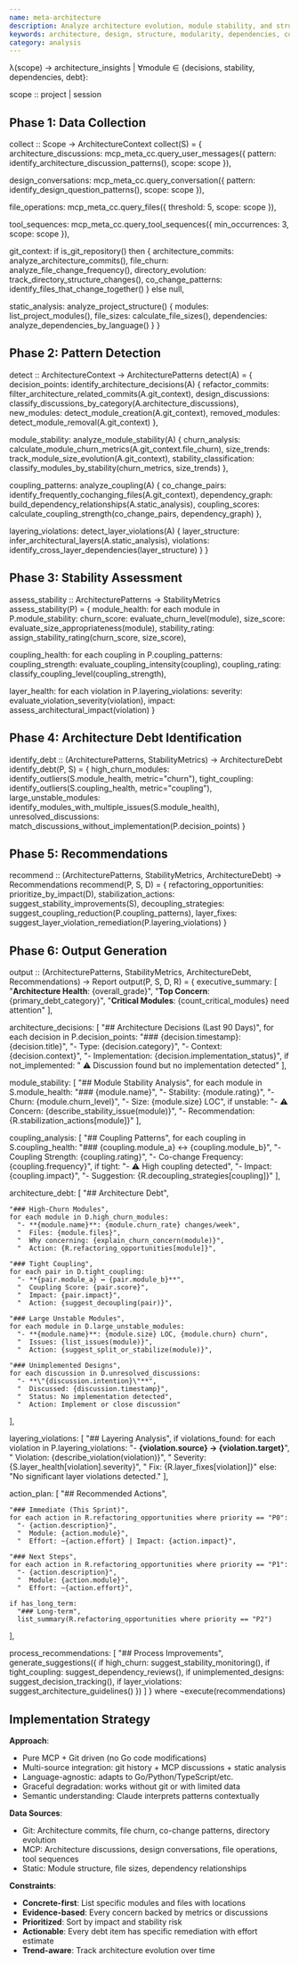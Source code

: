 ```yaml
---
name: meta-architecture
description: Analyze architecture evolution, module stability, and structural decisions.
keywords: architecture, design, structure, modularity, dependencies, coupling
category: analysis
---
```


λ(scope) → architecture_insights | ∀module ∈ {decisions, stability, dependencies, debt}:

scope :: project | session

## Phase 1: Data Collection

collect :: Scope → ArchitectureContext
collect(S) = {
  architecture_discussions: mcp_meta_cc.query_user_messages({
    pattern: identify_architecture_discussion_patterns(),
    scope: scope
  }),

  design_conversations: mcp_meta_cc.query_conversation({
    pattern: identify_design_question_patterns(),
    scope: scope
  }),

  file_operations: mcp_meta_cc.query_files({
    threshold: 5,
    scope: scope
  }),

  tool_sequences: mcp_meta_cc.query_tool_sequences({
    min_occurrences: 3,
    scope: scope
  }),

  git_context: if is_git_repository() then {
    architecture_commits: analyze_architecture_commits(),
    file_churn: analyze_file_change_frequency(),
    directory_evolution: track_directory_structure_changes(),
    co_change_patterns: identify_files_that_change_together()
  } else null,

  static_analysis: analyze_project_structure() {
    modules: list_project_modules(),
    file_sizes: calculate_file_sizes(),
    dependencies: analyze_dependencies_by_language()
  }
}

## Phase 2: Pattern Detection

detect :: ArchitectureContext → ArchitecturePatterns
detect(A) = {
  decision_points: identify_architecture_decisions(A) {
    refactor_commits: filter_architecture_related_commits(A.git_context),
    design_discussions: classify_discussions_by_category(A.architecture_discussions),
    new_modules: detect_module_creation(A.git_context),
    removed_modules: detect_module_removal(A.git_context)
  },

  module_stability: analyze_module_stability(A) {
    churn_analysis: calculate_module_churn_metrics(A.git_context.file_churn),
    size_trends: track_module_size_evolution(A.git_context),
    stability_classification: classify_modules_by_stability(churn_metrics, size_trends)
  },

  coupling_patterns: analyze_coupling(A) {
    co_change_pairs: identify_frequently_cochanging_files(A.git_context),
    dependency_graph: build_dependency_relationships(A.static_analysis),
    coupling_scores: calculate_coupling_strength(co_change_pairs, dependency_graph)
  },

  layering_violations: detect_layer_violations(A) {
    layer_structure: infer_architectural_layers(A.static_analysis),
    violations: identify_cross_layer_dependencies(layer_structure)
  }
}

## Phase 3: Stability Assessment

assess_stability :: ArchitecturePatterns → StabilityMetrics
assess_stability(P) = {
  module_health: for each module in P.module_stability:
    churn_score: evaluate_churn_level(module),
    size_score: evaluate_size_appropriateness(module),
    stability_rating: assign_stability_rating(churn_score, size_score),

  coupling_health: for each coupling in P.coupling_patterns:
    coupling_strength: evaluate_coupling_intensity(coupling),
    coupling_rating: classify_coupling_level(coupling_strength),

  layer_health: for each violation in P.layering_violations:
    severity: evaluate_violation_severity(violation),
    impact: assess_architectural_impact(violation)
}

## Phase 4: Architecture Debt Identification

identify_debt :: (ArchitecturePatterns, StabilityMetrics) → ArchitectureDebt
identify_debt(P, S) = {
  high_churn_modules: identify_outliers(S.module_health, metric="churn"),
  tight_coupling: identify_outliers(S.coupling_health, metric="coupling"),
  large_unstable_modules: identify_modules_with_multiple_issues(S.module_health),
  unresolved_discussions: match_discussions_without_implementation(P.decision_points)
}

## Phase 5: Recommendations

recommend :: (ArchitecturePatterns, StabilityMetrics, ArchitectureDebt) → Recommendations
recommend(P, S, D) = {
  refactoring_opportunities: prioritize_by_impact(D),
  stabilization_actions: suggest_stability_improvements(S),
  decoupling_strategies: suggest_coupling_reduction(P.coupling_patterns),
  layer_fixes: suggest_layer_violation_remediation(P.layering_violations)
}

## Phase 6: Output Generation

output :: (ArchitecturePatterns, StabilityMetrics, ArchitectureDebt, Recommendations) → Report
output(P, S, D, R) = {
  executive_summary: [
    "**Architecture Health**: {overall_grade}",
    "**Top Concern**: {primary_debt_category}",
    "**Critical Modules**: {count_critical_modules} need attention"
  ],

  architecture_decisions: [
    "## Architecture Decisions (Last 90 Days)",
    for each decision in P.decision_points:
      "### {decision.timestamp}: {decision.title}",
      "- Type: {decision.category}",
      "- Context: {decision.context}",
      "- Implementation: {decision.implementation_status}",
      if not_implemented:
        "  ⚠ Discussion found but no implementation detected"
  ],

  module_stability: [
    "## Module Stability Analysis",
    for each module in S.module_health:
      "### {module.name}",
      "- Stability: {module.rating}",
      "- Churn: {module.churn_level}",
      "- Size: {module.size} LOC",
      if unstable:
        "- ⚠ Concern: {describe_stability_issue(module)}",
        "- Recommendation: {R.stabilization_actions[module]}"
  ],

  coupling_analysis: [
    "## Coupling Patterns",
    for each coupling in S.coupling_health:
      "### {coupling.module_a} ↔ {coupling.module_b}",
      "- Coupling Strength: {coupling.rating}",
      "- Co-change Frequency: {coupling.frequency}",
      if tight:
        "- ⚠ High coupling detected",
        "- Impact: {coupling.impact}",
        "- Suggestion: {R.decoupling_strategies[coupling]}"
  ],

  architecture_debt: [
    "## Architecture Debt",

    "### High-Churn Modules",
    for each module in D.high_churn_modules:
      "- **{module.name}**: {module.churn_rate} changes/week",
      "  Files: {module.files}",
      "  Why concerning: {explain_churn_concern(module)}",
      "  Action: {R.refactoring_opportunities[module]}",

    "### Tight Coupling",
    for each pair in D.tight_coupling:
      "- **{pair.module_a} ↔ {pair.module_b}**",
      "  Coupling Score: {pair.score}",
      "  Impact: {pair.impact}",
      "  Action: {suggest_decoupling(pair)}",

    "### Large Unstable Modules",
    for each module in D.large_unstable_modules:
      "- **{module.name}**: {module.size} LOC, {module.churn} churn",
      "  Issues: {list_issues(module)}",
      "  Action: {suggest_split_or_stabilize(module)}",

    "### Unimplemented Designs",
    for each discussion in D.unresolved_discussions:
      "- **\"{discussion.intention}\"**",
      "  Discussed: {discussion.timestamp}",
      "  Status: No implementation detected",
      "  Action: Implement or close discussion"
  ],

  layering_violations: [
    "## Layering Analysis",
    if violations_found:
      for each violation in P.layering_violations:
        "- **{violation.source} → {violation.target}**",
        "  Violation: {describe_violation(violation)}",
        "  Severity: {S.layer_health[violation].severity}",
        "  Fix: {R.layer_fixes[violation]}"
    else:
      "No significant layer violations detected."
  ],

  action_plan: [
    "## Recommended Actions",

    "### Immediate (This Sprint)",
    for each action in R.refactoring_opportunities where priority == "P0":
      "- {action.description}",
      "  Module: {action.module}",
      "  Effort: ~{action.effort} | Impact: {action.impact}",

    "### Next Steps",
    for each action in R.refactoring_opportunities where priority == "P1":
      "- {action.description}",
      "  Module: {action.module}",
      "  Effort: ~{action.effort}",

    if has_long_term:
      "### Long-term",
      list_summary(R.refactoring_opportunities where priority == "P2")
  ],

  process_recommendations: [
    "## Process Improvements",
    generate_suggestions({
      if high_churn: suggest_stability_monitoring(),
      if tight_coupling: suggest_dependency_reviews(),
      if unimplemented_designs: suggest_decision_tracking(),
      if layer_violations: suggest_architecture_guidelines()
    })
  ]
} where ¬execute(recommendations)

## Implementation Strategy

**Approach**:
- Pure MCP + Git driven (no Go code modifications)
- Multi-source integration: git history + MCP discussions + static analysis
- Language-agnostic: adapts to Go/Python/TypeScript/etc.
- Graceful degradation: works without git or with limited data
- Semantic understanding: Claude interprets patterns contextually

**Data Sources**:
- Git: Architecture commits, file churn, co-change patterns, directory evolution
- MCP: Architecture discussions, design conversations, file operations, tool sequences
- Static: Module structure, file sizes, dependency relationships

**Constraints**:
- **Concrete-first**: List specific modules and files with locations
- **Evidence-based**: Every concern backed by metrics or discussions
- **Prioritized**: Sort by impact and stability risk
- **Actionable**: Every debt item has specific remediation with effort estimate
- **Trend-aware**: Track architecture evolution over time
